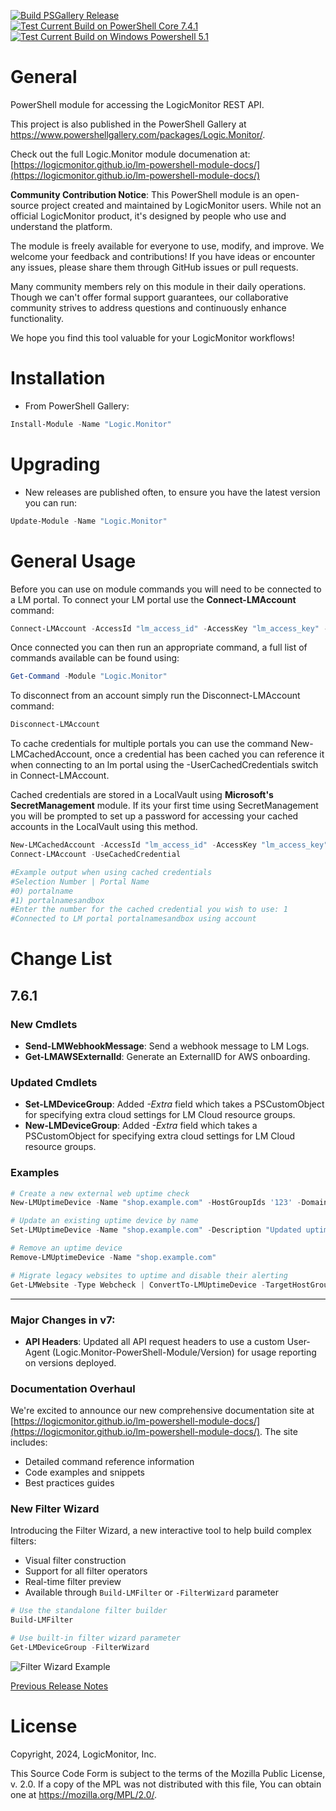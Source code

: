 [![Build PSGallery Release](https://github.com/logicmonitor/lm-powershell-module/actions/workflows/main.yml/badge.svg?event=release)](https://github.com/logicmonitor/lm-powershell-module/actions/workflows/main.yml)\
[![Test Current Build on PowerShell Core 7.4.1](https://github.com/logicmonitor/lm-powershell-module/actions/workflows/test.yml/badge.svg)](https://github.com/logicmonitor/lm-powershell-module/actions/workflows/test.yml)\
[![Test Current Build on Windows Powershell 5.1](https://github.com/logicmonitor/lm-powershell-module/actions/workflows/test-win.yml/badge.svg)](https://github.com/logicmonitor/lm-powershell-module/actions/workflows/test-win.yml)

# General

PowerShell module for accessing the LogicMonitor REST API.

This project is also published in the PowerShell Gallery at https://www.powershellgallery.com/packages/Logic.Monitor/.

Check out the full Logic.Monitor module documenation at: [https://logicmonitor.github.io/lm-powershell-module-docs/](https://logicmonitor.github.io/lm-powershell-module-docs/)


**Community Contribution Notice**: This PowerShell module is an open-source project created and maintained by LogicMonitor users. While not an official LogicMonitor product, it's designed by people who use and understand the platform.

The module is freely available for everyone to use, modify, and improve. We welcome your feedback and contributions! If you have ideas or encounter any issues, please share them through GitHub issues or pull requests.

Many community members rely on this module in their daily operations. Though we can't offer formal support guarantees, our collaborative community strives to address questions and continuously enhance functionality.

We hope you find this tool valuable for your LogicMonitor workflows!

# Installation

- From PowerShell Gallery:

```powershell
Install-Module -Name "Logic.Monitor"
```

# Upgrading

- New releases are published often, to ensure you have the latest version you can run:

```powershell
Update-Module -Name "Logic.Monitor"
```

# General Usage

Before you can use on module commands you will need to be connected to a LM portal. To connect your LM portal use the **Connect-LMAccount** command:

```powershell
Connect-LMAccount -AccessId "lm_access_id" -AccessKey "lm_access_key" -AccountName "lm_portal_prefix_name"
```

Once connected you can then run an appropriate command, a full list of commands available can be found using:

```powershell
Get-Command -Module "Logic.Monitor"
```

To disconnect from an account simply run the Disconnect-LMAccount command:

```powershell
Disconnect-LMAccount
```

To cache credentials for multiple portals you can use the command New-LMCachedAccount, once a credential has been cached you can reference it when connecting to an lm portal using the -UserCachedCredentials switch in Connect-LMAccount.

Cached credentials are stored in a LocalVault using **Microsoft's SecretManagement** module. If its your first time using SecretManagement you will be prompted to set up a password for accessing your cached accounts in the LocalVault using this method.

```powershell
New-LMCachedAccount -AccessId "lm_access_id" -AccessKey "lm_access_key" -AccountName "lm_portal_prefix_name"
Connect-LMAccount -UseCachedCredential

#Example output when using cached credentials
#Selection Number | Portal Name
#0) portalname
#1) portalnamesandbox
#Enter the number for the cached credential you wish to use: 1
#Connected to LM portal portalnamesandbox using account
```

# Change List

## 7.6.1

### New Cmdlets
- **Send-LMWebhookMessage**: Send a webhook message to LM Logs.
- **Get-LMAWSExternalId**: Generate an ExternalID for AWS onboarding.

### Updated Cmdlets
-  **Set-LMDeviceGroup**: Added *-Extra* field which takes a PSCustomObject for specifying extra cloud settings for LM Cloud resource groups.
-  **New-LMDeviceGroup**: Added *-Extra* field which takes a PSCustomObject for specifying extra cloud settings for LM Cloud resource groups.

### Examples
```powershell
# Create a new external web uptime check
New-LMUptimeDevice -Name "shop.example.com" -HostGroupIds '123' -Domain 'shop.example.com' -TestLocationAll

# Update an existing uptime device by name
Set-LMUptimeDevice -Name "shop.example.com" -Description "Updated uptime monitor" -GlobalSmAlertCond half

# Remove an uptime device
Remove-LMUptimeDevice -Name "shop.example.com"

# Migrate legacy websites to uptime and disable their alerting
Get-LMWebsite -Type Webcheck | ConvertTo-LMUptimeDevice -TargetHostGroupIds '123' -DisableSourceAlerting
```


---

### Major Changes in v7:
 - **API Headers**: Updated all API request headers to use a custom User-Agent (Logic.Monitor-PowerShell-Module/Version) for usage reporting on versions deployed.

### Documentation Overhaul
We're excited to announce our new comprehensive documentation site at [https://logicmonitor.github.io/lm-powershell-module-docs/](https://logicmonitor.github.io/lm-powershell-module-docs/). The site includes:
- Detailed command reference information
- Code examples and snippets
- Best practices guides

### New Filter Wizard
Introducing the Filter Wizard, a new interactive tool to help build complex filters:
- Visual filter construction
- Support for all filter operators
- Real-time filter preview
- Available through `Build-LMFilter` or `-FilterWizard` parameter

```powershell
# Use the standalone filter builder
Build-LMFilter

# Use built-in filter wizard parameter
Get-LMDeviceGroup -FilterWizard
```
![Filter Wizard Example](https://logicmonitor.github.io/lm-powershell-module-docs/_astro/LMFilter.4g625cq9_1boMAv.webp)

[Previous Release Notes](RELEASENOTES.md)

# License
Copyright, 2024, LogicMonitor, Inc.

This Source Code Form is subject to the terms of the Mozilla Public License, v. 2.0. If a copy of the MPL was not distributed with this file, You can obtain one at https://mozilla.org/MPL/2.0/.
